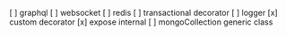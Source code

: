 [ ] graphql
[ ] websocket
[ ] redis
[ ] transactional decorator
[ ] logger
[x] custom decorator
[x] expose internal
[ ] mongoCollection generic class
